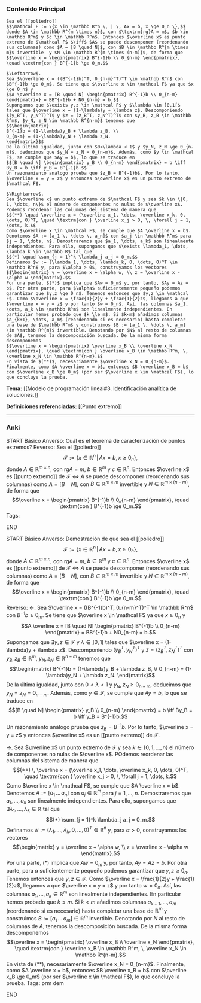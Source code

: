 ### Contenido Principal

```ad-theorem
Sea el [[poliedro]]
$$\mathcal F := \{x \in \mathbb R^n \, | \, Ax = b, x \ge 0_n \},$$
donde $A \in \mathbb R^{m \times n}$, con $\textrm{rg}A = m$, $b \in \mathbb R^m$ y $c \in \mathbb R^n$. Entonces $\overline x$ es punto extremo de $\mathcal F$ $\iff$ $A$ se puede descomponer (reordenando sus columnas) como $A = [B \quad N]$, con $B \in \mathbb R^{m \times m}$ invertible  y $N \in \mathbb R^{m \times (n-m)}$, de forma que
$$\overline x = \begin{pmatrix} B^{-1}b \\ 0_{n-m} \end{pmatrix}, \quad \textrm{con } B^{-1}b \ge 0_m.$$
```

```ad-proof
$\Leftarrow$. 
Sea $\overline x = ((B^{-1}b)^T, 0_{n-m}^T)^T \in \mathbb R^n$ con $B^{-1}b \ge 0_m$. Se tiene que $\overline x \in \mathcal F$ ya que $x \ge 0_n$ y
$$A \overline x = [B \quad N] \begin{pmatrix} B^{-1}b \\ 0_{n-m} \end{pmatrix} = BB^{-1}b + N0_{n-m} = b.$$
Supongamos que $\exists y,z \in \mathcal F$ y $\lambda \in ]0,1[$ tales que $\overline x = (1-\lambda)y + \lambda z$. Descomponiendo $(y_B^T, y_N^T)^T$ y $z = (z_B^T, z_N^T)^T$ con $y_B, z_B \in \mathbb R^m$, $y_N, z_N \in \mathbb R^{n-m}$ tenemos que
$$\begin{matrix}
B^{-1}b = (1-\lambda)y_B + \lambda z_B, \\
0_{n-m} = (1-\lambda)y_N + \lambda z_N.
\end{matrix}$$
De la última igualdad, junto con $0<\lambda < 1$ y $y_N, z_N \ge 0_{n-m}$, deducimos que $y_N = z_N = 0_{n-m}$. Además, como $y \in \mathcal F$, se cumple que $Ay = b$, lo que se traduce en
$$[B \quad N] \begin{pmatrix} y_B \\ 0_{n-m} \end{pmatrix} = b \iff By_B = b \iff y_B = B^{-1}b.$$
Un razonamiento análogo prueba que $z_B = B^{-1}b$. Por lo tanto, $\overline x = y = z$ y entonces $\overline x$ es un punto extremo de $\mathcal F$.

$\Rightarrow$. 
Sea $\overline x$ un punto extremo de $\mathcal F$ y sea $k \in \{0, 1, \dots, n\}$ el número de componentes no nulas de $\overline x$. Podemos reordenar las columnas del sistema de manera que
$$(**) \quad \overline x = (\overline x_1, \dots, \overline x_k, 0, \dots, 0)^T, \quad \textrm{con } \overline x_j > 0, \, \forall j = 1, \dots, k.$$
Como $\overline x \in \mathcal F$, se cumple que $A \overline x = b$. Denotemos $A := [a_1 \, \dots \, a_n]$ con $a_j \in \mathbb R^m$ para $j = 1, \dots, n$. Demostraremos que $a_1, \dots, a_k$ son linealmente independientes. Para ello, supongamos que $\exists \lambda_1, \dots, \lambda_k \in \mathbb R$ tal que
$$(*) \quad \sum_{j = 1}^k \lambda_j a_j = 0_m.$$
Definamos $w := (\lambda_1, \dots, \lambda_k, 0, \dots, 0)^T \in \mathbb R^n$ y, para $\alpha > 0$, construyamos los vectores
$$\begin{matrix} y = \overline x + \alpha w, \\ z = \overline x - \alpha w \end{matrix}.$$
Por una parte, $(*)$ implica que $Aw = 0_m$ y, por tanto, $Ay = Az = b$. Por otra parte, para $\alpha$ suficientemente pequeño podemos garantizar que $y,z \ge 0_n$. Tenemos entonces que $y,z \in \mathcal F$. Como $\overline x = \frac{1}{2}y + \frac{1}{2}z$, llegamos a que $\overline x = y = z$ y por tanto $w = 0_n$. Así, las columnas $a_1, \dots, a_k \in \mathbb R^m$ son linealmente independientes. En particular hemos probado que $k \le m$. Si $k<m$ añadimos columnas $a_{k+1}, \dots, a_m$ (reordenando si es necesario) hasta completar una base de $\mathbb R^m$ y construimos $B := [a_1 \, \dots \, a_m] \in \mathbb R^{m}$ invertible. Denotando por $N$ al resto de columnas de $A$, tenemos la descomposición buscada. De la misma forma descomponemos
$$\overline x = \begin{pmatrix} \overline x_B \\ \overline x_N \end{pmatrix}, \quad \textrm{con } \overline x_B \in \mathbb R^m, \, \overline x_N \in \mathbb R^{n-m}.$$
En vista de $(**)$, necesariamente $\overline x_N = 0_{n-m}$. Finalmente, como $A \overline x = b$, entonces $B \overline x_B = b$ con $\overline x_B \ge 0_m$ (por ser $\overline x \in \mathcal F$), lo que concluye la prueba.
```

**Tema:** [[Modelo de programación lineal#3. Identificación analítica de soluciones.]]

**Definiciones referenciadas:** [[Punto extremo]]

---
### Anki

START
Básico
Anverso: Cuál es el teorema de caracterización de puntos extremos?
Reverso: Sea el [[poliedro]]
$$\mathcal F := \{x \in \mathbb R^n \, | \, Ax = b, x \ge 0_n \},$$
donde $A \in \mathbb R^{m \times n}$, con $\textrm{rg}A = m$, $b \in \mathbb R^m$ y $c \in \mathbb R^n$. Entonces $\overline x$ es [[punto extremo]] de $\mathcal F$ $\iff$ $A$ se puede descomponer (reordenando sus columnas) como $A = [B \quad N]$, con $B \in \mathbb R^{m \times m}$ invertible  y $N \in \mathbb R^{m \times (n-m)}$, de forma que
$$\overline x = \begin{pmatrix} B^{-1}b \\ 0_{n-m} \end{pmatrix}, \quad \textrm{con } B^{-1}b \ge 0_m.$$
Tags:
<!--ID: 1727083427962-->
END

START
Básico
Anverso: Demostración de que sea el [[poliedro]]
$$\mathcal F := \{x \in \mathbb R^n \, | \, Ax = b, x \ge 0_n \},$$
donde $A \in \mathbb R^{m \times n}$, con $\textrm{rg}A = m$, $b \in \mathbb R^m$ y $c \in \mathbb R^n$. Entonces $\overline x$ es [[punto extremo]] de $\mathcal F$ $\iff$ $A$ se puede descomponer (reordenando sus columnas) como $A = [B \quad N]$, con $B \in \mathbb R^{m \times m}$ invertible  y $N \in \mathbb R^{m \times (n-m)}$, de forma que
$$\overline x = \begin{pmatrix} B^{-1}b \\ 0_{n-m} \end{pmatrix}, \quad \textrm{con } B^{-1}b \ge 0_m.$$
Reverso: $\leftarrow$. Sea $\overline x = ((B^{-1}b)^T, 0_{n-m}^T)^T \in \mathbb R^n$ con $B^{-1}b \ge 0_m$. Se tiene que $\overline x \in \mathcal F$ ya que $x \ge 0_n$ y
$$A \overline x = [B \quad N] \begin{pmatrix} B^{-1}b \\ 0_{n-m} \end{pmatrix} = BB^{-1}b + N0_{n-m} = b.$$
Supongamos que $\exists y,z \in \mathcal F$ y $\lambda \in ]0,1[$ tales que $\overline x = (1-\lambda)y + \lambda z$. Descomponiendo $(y_B^T, y_N^T)^T$ y $z = (z_B^T, z_N^T)^T$ con $y_B, z_B \in \mathbb R^m$, $y_N, z_N \in \mathbb R^{n-m}$ tenemos que
$$\begin{matrix}
B^{-1}b = (1-\lambda)y_B + \lambda z_B, \\
0_{n-m} = (1-\lambda)y_N + \lambda z_N.
\end{matrix}$$
De la última igualdad, junto con $0<\lambda < 1$ y $y_N, z_N \ge 0_{n-m}$, deducimos que $y_N = z_N = 0_{n-m}$. Además, como $y \in \mathcal F$, se cumple que $Ay = b$, lo que se traduce en
$$[B \quad N] \begin{pmatrix} y_B \\ 0_{n-m} \end{pmatrix} = b \iff By_B = b \iff y_B = B^{-1}b.$$
Un razonamiento análogo prueba que $z_B = B^{-1}b$. Por lo tanto, $\overline x = y = z$ y entonces $\overline x$ es un [[punto extremo]] de $\mathcal F$.

$\rightarrow$. Sea $\overline x$ un punto extremo de $\mathcal F$ y sea $k \in \{0, 1, \dots, n\}$ el número de componentes no nulas de $\overline x$. POdemos reordenar las columnas del sistema de manera que
$$(**) \, \overline x = (\overline x_1, \dots, \overline x_k, 0, \dots, 0)^T, \quad \textrm{con } \overline x_j > 0, \, \forall j = 1, \dots, k.$$
Como $\overline x \in \mathcal F$, se cumple que $A \overline x = b$. Denotemos $A := [a_1 \, \dots \, a_n]$ con $a_j \in \mathbb R^m$ para $j = 1, \dots, n$. Demostraremos que $a_1, \dots, a_k$ son linealmente independientes. Para ello, supongamos que $\exists \lambda_1, \dots, \lambda_k \in \mathbb R$ tal que
$$(*) \sum_{j = 1}^k \lambda_j a_j = 0_m.$$
Definamos $w := (\lambda_1, \dots, \lambda_k, 0, \dots, 0)^T \in \mathbb R^n$ y, para $\alpha > 0$, construyamos los vectores
$$\begin{matrix} y = \overline x + \alpha w, \\ z = \overline x - \alpha w \end{matrix}.$$
Por una parte, $(*)$ implica que $Aw = 0_m$ y, por tanto, $Ay = Az = b$. Por otra parte, para $\alpha$ suficientemente pequeño podemos garantizar que $y,z \ge 0_n$. Tenemos entonces que $y,z \in \mathcal F$. Como $\overline x = \frac{1}{2}y + \frac{1}{2}z$, llegamos a que $\overline x = y = z$ y por tanto $w = 0_n$. Así, las columnas $a_1, \dots, a_k \in \mathbb R^m$ son linealmente independientes. En particular hemos probado que $k \le m$. Si $k<m$ añadimos columnas $a_{k+1}, \dots, a_m$ (reordenando si es necesario) hasta completar una base de $\mathbb R^m$ y construimos $B := [a_1 \, \dots \, a_m] \in \mathbb R^{m}$ invertible. Denotando por $N$ al resto de columnas de $A$, tenemos la descomposición buscada. De la misma forma descomponemos
$$\overline x = \begin{pmatrix} \overline x_B \\ \overline x_N \end{pmatrix}, \quad \textrm{con } \overline x_B \in \mathbb R^m, \, \overline x_N \in \mathbb R^{n-m}.$$
En vista de $(**)$, necesariamente $\overline x_N = 0_{n-m}$. Finalmente, como $A \overline x = b$, entonces $B \overline x_B = b$ con $\overline x_B \ge 0_m$ (por ser $\overline x \in \mathcal F$), lo que concluye la prueba.
Tags: prm dem
<!--ID: 1727083427965-->
END